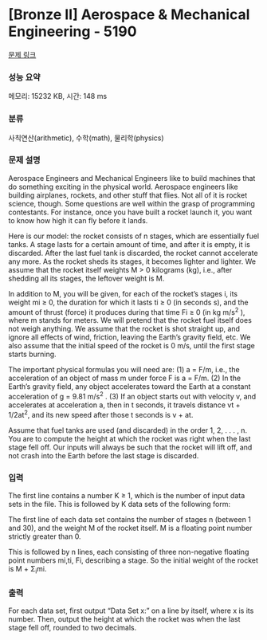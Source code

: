 # [Bronze II] Aerospace & Mechanical Engineering - 5190 

[문제 링크](https://www.acmicpc.net/problem/5190) 

### 성능 요약

메모리: 15232 KB, 시간: 148 ms

### 분류

사칙연산(arithmetic), 수학(math), 물리학(physics)

### 문제 설명

<p>Aerospace Engineers and Mechanical Engineers like to build machines that do something exciting in the physical world. Aerospace engineers like building airplanes, rockets, and other stuff that flies. Not all of it is rocket science, though. Some questions are well within the grasp of programming contestants. For instance, once you have built a rocket launch it, you want to know how high it can fly before it lands.</p>

<p>Here is our model: the rocket consists of n stages, which are essentially fuel tanks. A stage lasts for a certain amount of time, and after it is empty, it is discarded. After the last fuel tank is discarded, the rocket cannot accelerate any more. As the rocket sheds its stages, it becomes lighter and lighter. We assume that the rocket itself weights M > 0 kilograms (kg), i.e., after shedding all its stages, the leftover weight is M.</p>

<p>In addition to M, you will be given, for each of the rocket’s stages i, its weight mi ≥ 0, the duration for which it lasts ti ≥ 0 (in seconds s), and the amount of thrust (force) it produces during that time Fi ≥ 0 (in kg m/s<sup>2</sup> ), where m stands for meters. We will pretend that the rocket fuel itself does not weigh anything. We assume that the rocket is shot straight up, and ignore all effects of wind, friction, leaving the Earth’s gravity field, etc. We also assume that the initial speed of the rocket is 0 m/s, until the first stage starts burning. </p>

<p>The important physical formulas you will need are: (1) a = F/m, i.e., the acceleration of an object of mass m under force F is a = F/m. (2) In the Earth’s gravity field, any object accelerates toward the Earth at a constant acceleration of g = 9.81 m/s<sup>2</sup> . (3) If an object starts out with velocity v, and accelerates at acceleration a, then in t seconds, it travels distance vt + 1/2at<sup>2</sup>, and its new speed after those t seconds is v + at. </p>

<p>Assume that fuel tanks are used (and discarded) in the order 1, 2, . . . , n. You are to compute the height at which the rocket was right when the last stage fell off. Our inputs will always be such that the rocket will lift off, and not crash into the Earth before the last stage is discarded.</p>

### 입력 

 <p>The first line contains a number K ≥ 1, which is the number of input data sets in the file. This is followed by K data sets of the following form:</p>

<p>The first line of each data set contains the number of stages n (between 1 and 30), and the weight M of the rocket itself. M is a floating point number strictly greater than 0.</p>

<p>This is followed by n lines, each consisting of three non-negative floating point numbers mi,ti, Fi, describing a stage. So the initial weight of the rocket is M + Σ<sub>i</sub>mi.</p>

### 출력 

 <p>For each data set, first output “Data Set x:” on a line by itself, where x is its number. Then, output the height at which the rocket was when the last stage fell off, rounded to two decimals.</p>

